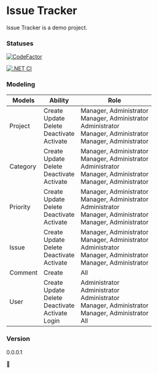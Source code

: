 # Issue Tracker

Issue Tracker is a demo project.

### Statuses

[![CodeFactor](https://www.codefactor.io/repository/github/ivangrek/issuetracker/badge?s=bcd40c4fc3d84123146191caa302b28fed44d0e0)](https://www.codefactor.io/repository/github/ivangrek/issuetracker)

[![.NET CI](https://github.com/ivangrek/Y.IssueTracker/actions/workflows/dotnet.yml/badge.svg?branch=main)](https://github.com/ivangrek/Y.IssueTracker/actions/workflows/dotnet.yml)

### Modeling

<table>
  <thead>
    <tr>
      <th>Models</th>
      <th>Ability</th>
      <th>Role</th>
    </tr>
  </thead>
  
  <tbody>
    <tr>
      <td>Project</td>
      <td>
        Create<br>
        Update<br>
        Delete<br>
        Deactivate<br>
        Activate<br>
      </td>
      <td>
        Manager, Administrator<br>
        Manager, Administrator<br>
        Administrator<br>
        Manager, Administrator<br>
        Manager, Administrator<br>
      </td>
    </tr>
    <tr>
      <td>Category</td>
      <td>
        Create<br>
        Update<br>
        Delete<br>
        Deactivate<br>
        Activate<br>
      </td>
      <td>
        Manager, Administrator<br>
        Manager, Administrator<br>
        Administrator<br>
        Manager, Administrator<br>
        Manager, Administrator<br>
      </td>
    </tr>
    <tr>
      <td>Priority</td>
      <td>
        Create<br>
        Update<br>
        Delete<br>
        Deactivate<br>
        Activate<br>
      </td>
      <td>
        Manager, Administrator<br>
        Manager, Administrator<br>
        Administrator<br>
        Manager, Administrator<br>
        Manager, Administrator<br>
      </td>
    </tr>
    <tr>
      <td>Issue</td>
      <td>
        Create<br>
        Update<br>
        Delete<br>
        Deactivate<br>
        Activate<br>
      </td>
      <td>
        Manager, Administrator<br>
        Manager, Administrator<br>
        Administrator<br>
        Manager, Administrator<br>
        Manager, Administrator<br>
      </td>
    </tr>
    <tr>
      <td>Comment</td>
      <td>
        Create<br>
      </td>
      <td>
        All<br>
      </td>
    </tr>
    <tr>
      <td>User</td>
      <td>
        Create<br>
        Update<br>
        Delete<br>
        Deactivate<br>
        Activate<br>
        Login<br>
      </td>
      <td>
        Administrator<br>
        Administrator<br>
        Administrator<br>
        Manager, Administrator<br>
        Manager, Administrator<br>
        All<br>
      </td>
    </tr>
  </tbody>
</table>


### Version
0.0.0.1

:tada: